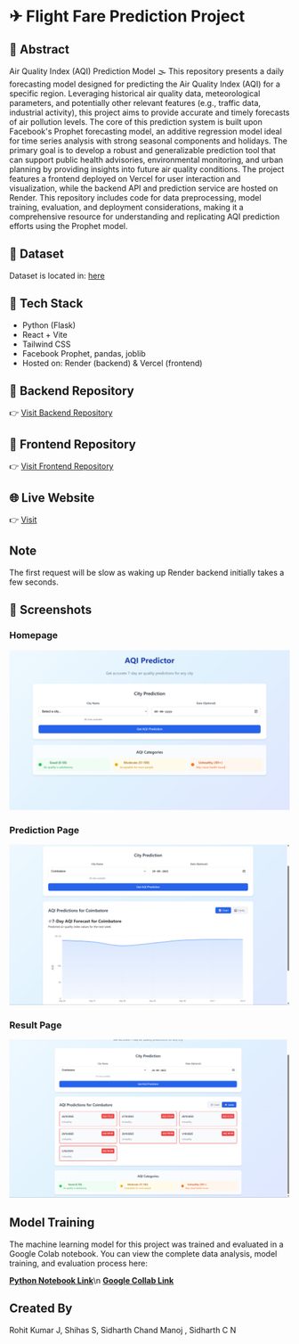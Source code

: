 # ✈ Flight Fare Prediction Project

## 📄 Abstract

Air Quality Index (AQI) Prediction Model 🌫
This repository presents a daily forecasting model designed for predicting the Air Quality Index (AQI) for a specific region. Leveraging historical air quality data, meteorological parameters, and potentially other relevant features (e.g., traffic data, industrial activity), this project aims to provide accurate and timely forecasts of air pollution levels. The core of this prediction system is built upon Facebook's Prophet forecasting model, an additive regression model ideal for time series analysis with strong seasonal components and holidays. The primary goal is to develop a robust and generalizable prediction tool that can support public health advisories, environmental monitoring, and urban planning by providing insights into future air quality conditions. The project features a frontend deployed on Vercel for user interaction and visualization, while the backend API and prediction service are hosted on Render. This repository includes code for data preprocessing, model training, evaluation, and deployment considerations, making it a comprehensive resource for understanding and replicating AQI prediction efforts using the Prophet model.

## 📁 Dataset
Dataset is located in: [here](content/data.csv)

## 🔧 Tech Stack
- Python (Flask)
- React + Vite
- Tailwind CSS
- Facebook Prophet, pandas, joblib
- Hosted on: Render (backend) & Vercel (frontend)

## 🔗 Backend Repository
👉 [Visit Backend Repository](backend)

## 🔗 Frontend Repository
👉 [Visit Frontend Repository](frontend)

## 🌐 Live Website
👉 [Visit](https://aqi-prediction-future-three.vercel.app/)

## Note

The first request will be slow as waking up Render backend initially takes a few seconds.


## 📸 Screenshots

### Homepage
![Homepage](screenshot/home.png)

### Prediction Page
![Prediction-Graph](screenshot/graph.png)

### Result Page
![Prediction chart](screenshot/chart.png)

## Model Training



The machine learning model for this project was trained and evaluated in a Google Colab notebook. You can view the complete data analysis, model training, and evaluation process here:



**[Python Notebook Link](content/ProjectAQI.ipynb)**\n
**[Google Collab  Link](content/ProjectAQI.ipynb)**


## Created By



Rohit Kumar J, Shihas S, Sidharth Chand Manoj , Sidharth C N

